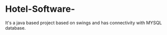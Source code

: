 # Hotel-Software-
It's a java based project based on swings and has connectivity with MYSQL database. 

